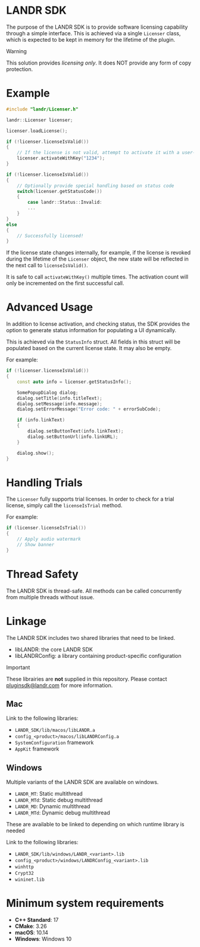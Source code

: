 # LANDR SDK

The purpose of the LANDR SDK is to provide software licensing capability through a simple interface. This is achieved via a single `Licenser` class, which is expected to be kept in memory for the lifetime of the plugin.

> [!WARNING]
> This solution provides *licensing only*. It does NOT provide any form of copy protection.

# Example

```cpp
#include "landr/Licenser.h"

landr::Licenser licenser;

licenser.loadLicense();

if (!licenser.licenseIsValid())
{
    // If the license is not valid, attempt to activate it with a user-provided key
    licenser.activateWithKey("1234");
}

if (!licenser.licenseIsValid())
{
    // Optionally provide special handling based on status code
    switch(licenser.getStatusCode())
    {
        case landr::Status::Invalid:
        ...
    }
}
else
{
    // Successfully licensed!
}
```

If the license state changes internally, for example, if the license is revoked during the lifetime of the `Licenser` object, the new state will be reflected in the next call to `licenseIsValid()`.

It is safe to call `activateWithKey()` multiple times. The activation count will only be incremented on the first successful call.


# Advanced Usage

In addition to license activation, and checking status, the SDK provides the option to generate status information for populating a UI dynamically.

This is achieved via the `StatusInfo` struct. All fields in this struct will be populated based on the current license state. It may also be empty.

For example:

```cpp
if (!licenser.licenseIsValid())
{
    const auto info = licenser.getStatusInfo();

    SomePopupDialog dialog;
    dialog.setTitle(info.titleText);
    dialog.setMessage(info.message);
    dialog.setErrorMessage("Error code: " + errorSubCode);

    if (info.linkText)
    {
        dialog.setButtonText(info.linkText);
        dialog.setButtonUrl(info.linkURL);
    }

    dialog.show();
}
```

# Handling Trials
The `Licenser` fully supports trial licenses. In order to check for a trial license, simply call the `licenseIsTrial` method.

For example:

```cpp
if (licenser.licenseIsTrial())
{
    // Apply audio watermark
    // Show banner
}
```

# Thread Safety

The LANDR SDK is thread-safe. All methods can be called concurrently from multiple threads without issue.

# Linkage

The LANDR SDK includes two shared libraries that need to be linked.

- libLANDR: the core LANDR SDK
- libLANDRConfig: a library containing product-specific configuration

> [!IMPORTANT]
> These librairies are **not** supplied in this repository. Please contact pluginsdk@landr.com for more information.

## Mac

Link to the following libraries:
- `LANDR_SDK/lib/macos/libLANDR.a`
- `config_<product>/macos/libLANDRConfig.a`
- `SystemConfiguration` framework
- `AppKit` framework

## Windows
Multiple variants of the LANDR SDK are available on windows.
- `LANDR_MT`: Static multithread
- `LANDR_MTd`: Static debug multithread
- `LANDR_MD`: Dynamic multithread
- `LANDR_MTd`: Dynamic debug multithread

These are available to be linked to depending on which runtime library is needed

Link to the following libraries:
- `LANDR_SDK/lib/windows/LANDR_<variant>.lib`
- `config_<product>/windows/LANDRConfig_<variant>.lib`
- `winhttp`
- `Crypt32`
- `wininet.lib`

# Minimum system requirements
- **C++ Standard**: 17
- **CMake**: 3.26
- **macOS**: 10.14
- **Windows**: Windows 10
